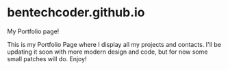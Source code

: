 # bentechcoder.github.io
My Portfolio page!

This is my Portfolio Page where I display all my projects and contacts. I'll be updating it soon with more modern design and code, but for now some small patches will do. 
Enjoy!
